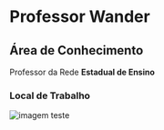 

# Professor Wander

## Área de Conhecimento
Professor da Rede **Estadual de Ensino**
### Local de Trabalho

![imagem teste](https://img.shields.io/badge/GitHub-100000?style=for-the-badge&logo=github&logoColor=white)

